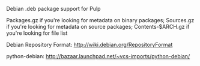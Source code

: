 Debian .deb package support for Pulp

Packages.gz if you're looking for metadata on binary packages;
Sources.gz if you're looking for metadata on source packages;
Contents-$ARCH.gz if you're looking for file list

Debian Repository Format: http://wiki.debian.org/RepositoryFormat

python-debian: http://bazaar.launchpad.net/~vcs-imports/python-debian/
